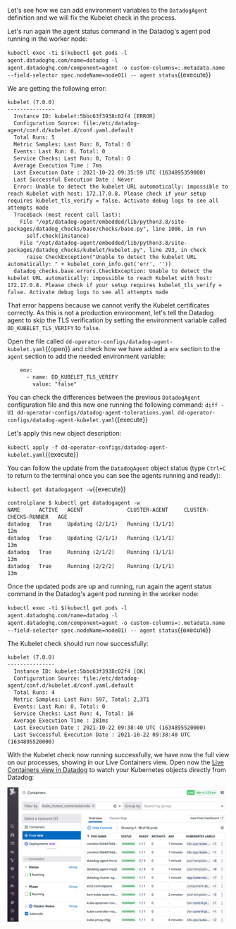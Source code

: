 Let's see how we can add environment variables to the `DatadogAgent` definition and we will fix the Kubelet check in the process.

Let's run again the agent status command in the Datadog's agent pod running in the worker node:

`kubectl exec -ti $(kubectl get pods -l agent.datadoghq.com/name=datadog -l agent.datadoghq.com/component=agent -o custom-columns=:.metadata.name --field-selector spec.nodeName=node01) -- agent status`{{execute}}

We are getting the following error:

```
kubelet (7.0.0)
---------------
  Instance ID: kubelet:5bbc63f3938c02f4 [ERROR]
  Configuration Source: file:/etc/datadog-agent/conf.d/kubelet.d/conf.yaml.default
  Total Runs: 5
  Metric Samples: Last Run: 0, Total: 0
  Events: Last Run: 0, Total: 0
  Service Checks: Last Run: 0, Total: 0
  Average Execution Time : 7ms
  Last Execution Date : 2021-10-22 09:35:59 UTC (1634895359000)
  Last Successful Execution Date : Never
  Error: Unable to detect the kubelet URL automatically: impossible to reach Kubelet with host: 172.17.0.8. Please check if your setup requires kubelet_tls_verify = false. Activate debug logs to see all attempts made
  Traceback (most recent call last):
    File "/opt/datadog-agent/embedded/lib/python3.8/site-packages/datadog_checks/base/checks/base.py", line 1006, in run
      self.check(instance)
    File "/opt/datadog-agent/embedded/lib/python3.8/site-packages/datadog_checks/kubelet/kubelet.py", line 293, in check
      raise CheckException("Unable to detect the kubelet URL automatically: " + kubelet_conn_info.get('err', ''))
  datadog_checks.base.errors.CheckException: Unable to detect the kubelet URL automatically: impossible to reach Kubelet with host: 172.17.0.8. Please check if your setup requires kubelet_tls_verify = false. Activate debug logs to see all attempts made
```

That error happens because we cannot verify the Kubelet certificates correctly. As this is not a production environment, let's tell the Datadog agent to skip the TLS verification by setting the environment variable called `DD_KUBELET_TLS_VERIFY` to `false`.

Open the file called `dd-operator-configs/datadog-agent-kubelet.yaml`{{open}} and check how we have added a `env` section to the `agent` section to add the needed environment variable:

```
    env:
      - name: DD_KUBELET_TLS_VERIFY
        value: "false"
```

You can check the differences between the previous `DatadogAgent` configuration file and this new one running the following command: `diff -U1 dd-operator-configs/datadog-agent-tolerations.yaml dd-operator-configs/datadog-agent-kubelet.yaml`{{execute}}

Let's apply this new object description:

`kubectl apply -f dd-operator-configs/datadog-agent-kubelet.yaml`{{execute}}

You can follow the update from the `DatadogAgent` object status (type `Ctrl+C` to return to the terminal once you can see the agents running and ready):

`kubectl get datadogagent -w`{{execute}}

```
controlplane $ kubectl get datadogagent -w
NAME      ACTIVE   AGENT              CLUSTER-AGENT     CLUSTER-CHECKS-RUNNER   AGE
datadog   True     Updating (2/1/1)   Running (1/1/1)                           12m
datadog   True     Updating (2/1/1)   Running (1/1/1)                           13m
datadog   True     Running (2/1/2)    Running (1/1/1)                           13m
datadog   True     Running (2/2/2)    Running (1/1/1)                           13m
```

Once the updated pods are up and running, run again the agent status command in the Datadog's agent pod running in the worker node:

`kubectl exec -ti $(kubectl get pods -l agent.datadoghq.com/name=datadog -l agent.datadoghq.com/component=agent -o custom-columns=:.metadata.name --field-selector spec.nodeName=node01) -- agent status`{{execute}}

The Kubelet check should run now successfully:

```
kubelet (7.0.0)
---------------
  Instance ID: kubelet:5bbc63f3938c02f4 [OK]
  Configuration Source: file:/etc/datadog-agent/conf.d/kubelet.d/conf.yaml.default
  Total Runs: 4
  Metric Samples: Last Run: 597, Total: 2,371
  Events: Last Run: 0, Total: 0
  Service Checks: Last Run: 4, Total: 16
  Average Execution Time : 281ms
  Last Execution Date : 2021-10-22 09:38:40 UTC (1634895520000)
  Last Successful Execution Date : 2021-10-22 09:38:40 UTC (1634895520000)
```

With the Kubelet check now running successfully, we have now the full view on our processes, showing in our Live Containers view. Open now the [Live Containers view in Datadog](https://app.datadoghq.com/orchestration/overview/pod?cols=name%2Cstatus%2Cready%2Crestarts%2Cage%2Clabels&paused=false&sort=&tags=kube_cluster_name%3Akatacoda) to watch your Kubernetes objects directly from Datadog:

![Screenshot of the Orchestration Explorer](./assets/orchestration_explorer.png)